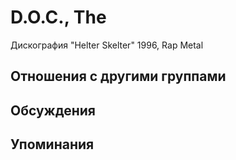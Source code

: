 # D.O.C., The

Дискография
"Helter Skelter" 1996, Rap Metal

## Отношения с другими группами


## Обсуждения


## Упоминания

